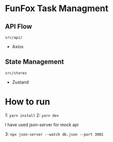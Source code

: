 # FunFox Task Managment 



## API Flow

`src/api/`

- Axios

## State Management

`src/stores`

- Zustand


# How to run 
1: `yarn install` 
2: `yarn dev` 
 
 I have used json-server for mock api 

3: `npx json-server --watch db.json --port 3001`   

